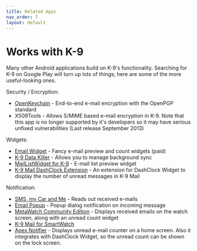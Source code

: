 ```yaml
---
title: Related Apps 
nav_order: 7 
layout: default
---
```


# Works with K-9

Many other Android applications build on K-9's functionality.
Searching for K-9 on Google Play will turn up lots of things; 
here are some of the more useful-looking ones.

Security / Encryption:

* [OpenKeychain](https://www.openkeychain.org/) - End-to-end e-mail encryption with the OpenPGP standard
* X509Tools - Allows S/MIME based e-mail encryption in K-9. Note that this app is no longer supported by it's developers so it may have serious unfixed vulnerabilities (Last release September 2013)

Widgets:

* [Email Widget](https://play.google.com/store/apps/details?id=de.foobarsoft.emailwidget) - Fancy e-mail preview and count widgets (paid)
* [K-9 Data Killer](https://play.google.com/store/apps/details?id=org.r3pek.k9datakiller) - Allows you to manage background sync
* [MailListWidget for K-9](https://play.google.com/store/apps/details?id=com.fabefour.MailListWidgetK9) - E-mail list preview widget
* [K-9 Mail DashClock Extension](https://play.google.com/store/apps/details?id=de.cketti.dashclock.k9) - An extension for DashClock Widget to display the number of unread messages in K-9 Mail

Notification:

* [SMS, my Car and Me](https://play.google.com/store/apps/details?id=de.bulling.smstalk) - Reads out received e-mails
* [Email Popup](https://play.google.com/store/apps/details?id=com.blntsoft.emailpopup) - Popup dialog notification on incoming message
* [MetaWatch Community Edition](https://play.google.com/store/apps/details?id=org.metawatch.communityedition) - Displays received emails on the watch screen, along with an unread count widget
* [K-9 Mail for SmartWatch](https://play.google.com/store/apps/details?id=de.cketti.smartwatch.k9)
* [Apex Notifier](https://play.google.com/store/apps/details?id=com.anddoes.notifier) - Displays unread e-mail counter on a home screen. Also it integrates with DashClock Widget, so the unread count can be shown on the lock screen.
